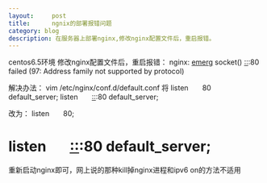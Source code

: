 ```yaml
---
layout:     post
title:      ngnix的部署报错问题
category: blog
description: 在服务器上部署nginx,修改nginx配置文件后，重启报错。
---
```



centos6.5环境
修改nginx配置文件后，重启报错：
nginx: [emerg]() socket() [::]():80 failed (97: Address family not supported by protocol)  

解决办法：
vim /etc/nginx/conf.d/default.conf
将
listen       80 default_server;
listen       [::]():80 default_server;


改为：
listen       80;
# listen       [::]():80 default_server;
  

重新启动nginx即可，网上说的那种kill掉nginx进程和ipv6 on的方法不适用



